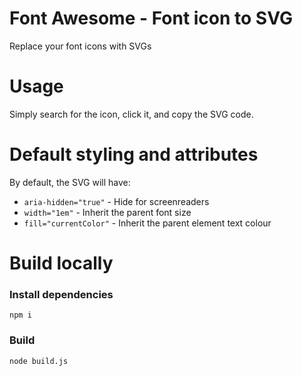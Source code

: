 # Font Awesome - Font icon to SVG

Replace your font icons with SVGs

# Usage

Simply search for the icon, click it, and copy the SVG code.

# Default styling and attributes

By default, the SVG will have:

- `aria-hidden="true"` - Hide for screenreaders
- `width="1em"` - Inherit the parent font size
- `fill="currentColor"` - Inherit the parent element text colour

# Build locally

### Install dependencies
```
npm i
```

### Build
```
node build.js
```
